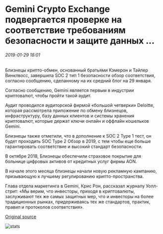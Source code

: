 # Gemini Crypto Exchange подвергается проверке на соответствие требованиям безопасности и защите данных ...

###### 2019-01-29 18:01

Близнецы крипто-обмен, основанный братьями Кэмерон и Тайлер Винклвосс, завершила SOC 2 тип 1 безопасности обзор соответствия, согласно сообщению, сделанному на их средний блог на 29 января.

Согласно сообщению, Gemini является первым в индустрии криптовалют, чтобы пройти такой аудит.

Аудит проводился аудиторской фирмой «большой четверки» Deloitte, которая рассмотрела приложение по обмену близнецов, инфраструктуру, базу данных клиентов и системы хранения криптовалют, которые держат ключи онлайн и оффлайн кошельков Gemini.

Близнецы также отметили, что в дополнение к SOC 2 Type 1 тест, он будет проходить SOC Type 2 Обзор в 2019, с тем чтобы еще больше гарантировать соответствие и высокий стандарт безопасности.

В октябре 2018, Близнецы обеспечили страховое покрытие для больнице цифровых активов от кредитных услуг фирмы AON.

В начале этого месяца близнецы начали новую рекламную кампанию, призывающую к лучшему регулированию крипто-пространства.

Глава отдела маркетинга в Gemini, Крис Рон, рассказал журналу Уолл-стрит: «Мы верим, что инвесторы, приходя в криптовалюты, заслуживают тех же самых защитных мер, что и инвесторы на более традиционных рынках, придерживаясь тех же стандартов, практик, правил и протоколов соответствия».

[Original source](https://cointelegraph.com/news/gemini-crypto-exchange-undergoes-security-compliance-and-data-protection-audit)

![stats](https://c.statcounter.com/11760860/0/a89fa40b/1/ "stats")